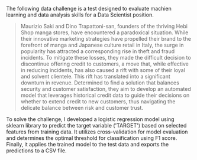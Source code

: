 The following data challenge is a test designed to evaluate machien learning and data analysis skills for a Data Scientist position. 
> Maurizio Saki and Dino Trapattoni-san, founders of the thriving Hebi Shop manga stores, have encountered a paradoxical situation. 
>While their innovative marketing strategies have propelled their brand to the forefront of manga and Japanese culture retail in Italy, the surge in popularity has attracted a corresponding rise in theft and fraud incidents.
>To mitigate these losses, they made the difficult decision to discontinue offering credit to customers, a move that, while effective in reducing incidents, has also caused a rift with some of their loyal and solvent clientele. 
>This rift has translated into a significant downturn in revenue. Determined to find a solution that balances security and customer satisfaction, they aim to develop an automated model that leverages historical credit data to guide their decisions on whether to extend credit to new customers, thus navigating the delicate balance between risk and customer trust.

To solve the challenge, I developed a logistic regression model using sklearn library to predict the target variable ('TARGET') based on selected features from training data. It utilizes cross-validation for model evaluation and determines the optimal threshold for classification using F1 score. Finally, it applies the trained model to the test data and exports the predictions to a CSV file.
